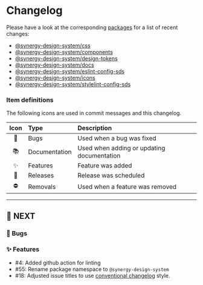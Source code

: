 # Changelog

Please have a look at the corresponding [packages](./packages) for a list of recent changes:

- [@synergy-design-system/css](./packages/css/CHANGELOG.md)
- [@synergy-design-system/components](./packages/components/CHANGELOG.md) 
- [@synergy-design-system/design-tokens](./packages/design-tokens/CHANGELOG.md)
- [@synergy-design-system/docs](./packages/docs/CHANGELOG.md)
- [@synergy-design-system/eslint-config-sds](./packages/eslint-config-sds/CHANGELOG.md)
- [@synergy-design-system/icons](./packages/icons/CHANGELOG.md)
- [@synergy-design-system/stylelint-config-sds](./packages/stylelint-config-sds/CHANGELOG.md)

### Item definitions

The following icons are used in commit messages and this changelog.

| Icon | Type          | Description                                |
| :--: | :------------ | :----------------------------------------- |
|  🐛  | Bugs          | Used when a bug was fixed                  |
|  📚  | Documentation | Used when adding or updating documentation |
|  ✨  | Features      | Feature was added                          |
|  🚀  | Releases      | Release was scheduled                      |
|  ⛔  | Removals      | Used when a feature was removed            |

---

## 🚀 NEXT

### 🐛 Bugs

### ✨ Features

- #4: Added github action for linting
- #55: Rename package namespace to `@synergy-design-system`
- #18: Adjusted issue titles to use [conventional changelog](https://github.com/conventional-changelog/conventional-changelog/tree/master/packages/conventional-changelog-angular#type) style.

